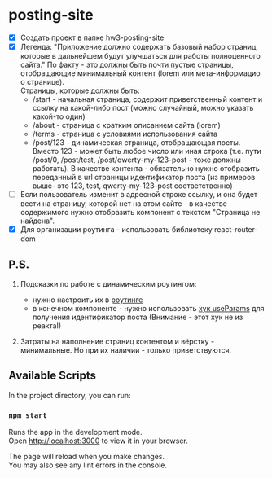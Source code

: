 # posting-site

- [x] Создать проект в папке hw3-posting-site  
- [x] Легенда: "Приложение должно содержать базовый набор страниц, которые в дальнейшем будут улучшаться для работы
полноценного сайта." По факту - это должны быть почти пустые страницы, отобращающие минимальный контент (lorem или
мета-информацио о странице).  
Страницы, которые должны быть:
  - /start - начальная страница, содержит приветственный контент и ссылку на какой-либо пост (можно случайный, можно
    указать какой-то один)
  - /about - страница с кратким описанием сайта (lorem)
  - /terms - страница с условиями использования сайта
  - /post/123 - динамическая страница, отобращающая посты. Вместо 123 - может быть любое число или иная строка (т.е. пути
    /post/0, /post/test, /post/qwerty-my-123-post - тоже должны работать). В качестве контента - обязательно нужно
    отобразить переданный в url страницы идентификатор поста (из примеров выше- это 123, test, qwerty-my-123-post
    соответственно)
- [ ] Если пользователь изменит в адресной строке ссылку, и она будет вести на страницу, которой нет на этом сайте - в
качестве содержимого нужно отобразить компонент с текстом "Страница не найдена".
- [x] Для организации роутинга - использовать библиотеку react-router-dom

## P.S.

1) Подсказки по работе с динамическим роутингом:
   - нужно настроить их в [роутинге](https://reactrouter.com/en/6.20.1/route/route#dynamic-segments)
   - в конечном компоненте - нужно использовать [хук useParams](https://reactrouter.com/en/6.20.1/hooks/use-params) для
     получения идентификатор поста (Внимание - этот хук не из реакта!)

2) Затраты на наполнение страниц контентом и вёрстку - минимальные. Но при их наличии - только приветствуются.

## Available Scripts

In the project directory, you can run:

### `npm start`

Runs the app in the development mode.\
Open [http://localhost:3000](http://localhost:3000) to view it in your browser.

The page will reload when you make changes.\
You may also see any lint errors in the console.
